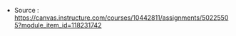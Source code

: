- Source : https://canvas.instructure.com/courses/10442811/assignments/50225505?module_item_id=118231742

